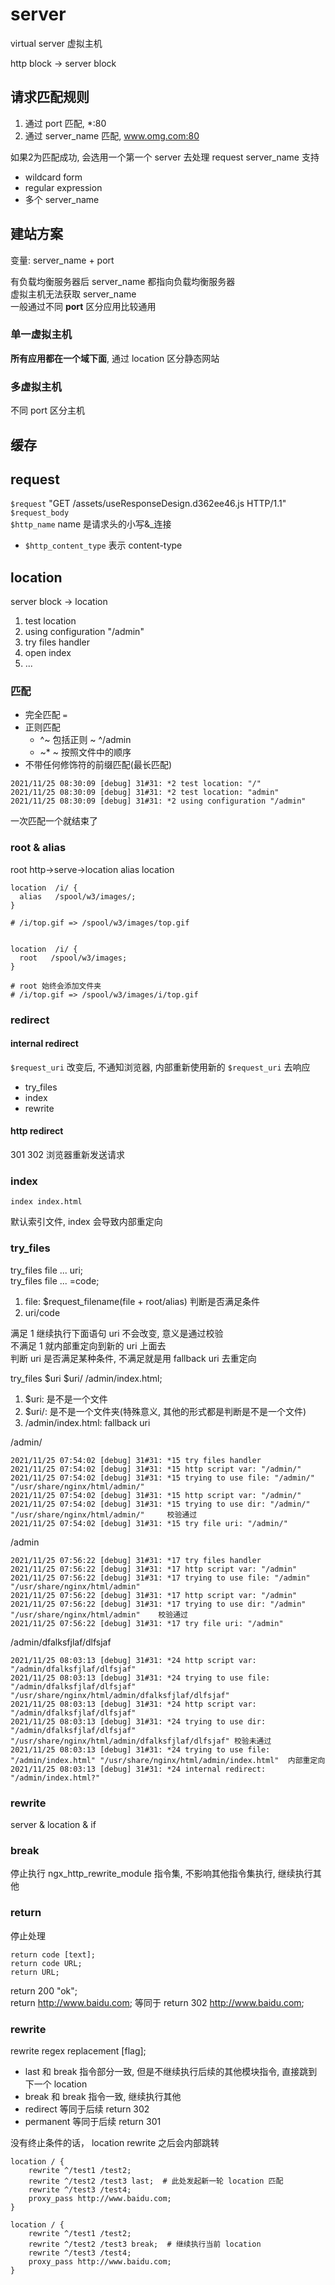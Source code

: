 # server

virtual server 虚拟主机

http block -> server block

## 请求匹配规则

1. 通过 port 匹配, *:80
2. 通过 server_name 匹配, www.omg.com:80

如果2为匹配成功, 会选用一个第一个 server 去处理 request
server_name 支持

- wildcard form
- regular expression
- 多个 server_name

## 建站方案

变量: server_name + port

有负载均衡服务器后 server_name 都指向负载均衡服务器  
虚拟主机无法获取 server_name  
一般通过不同 **port** 区分应用比较通用

### 单一虚拟主机

**所有应用都在一个域下面**, 通过 location 区分静态网站

### 多虚拟主机

不同 port 区分主机

## 缓存

## request

`$request` "GET /assets/useResponseDesign.d362ee46.js HTTP/1.1"  
`$request_body`  
`$http_name` name 是请求头的小写&_连接
  - `$http_content_type` 表示 content-type

## location

server block -> location

1. test location
2. using configuration "/admin"
3. try files handler
4. open index
5. ...

### 匹配

- 完全匹配 `=`
- 正则匹配
  - ^~   包括正则 ~  ^/admin
  - ~\* ~ 按照文件中的顺序
- 不带任何修饰符的前缀匹配(最长匹配)

```log
2021/11/25 08:30:09 [debug] 31#31: *2 test location: "/"
2021/11/25 08:30:09 [debug] 31#31: *2 test location: "admin"
2021/11/25 08:30:09 [debug] 31#31: *2 using configuration "/admin"
```

一次匹配一个就结束了

### root & alias

root http->serve->location
alias location

```nginx
location  /i/ {
  alias   /spool/w3/images/;
}

# /i/top.gif => /spool/w3/images/top.gif


location  /i/ {
  root   /spool/w3/images; 
}

# root 始终会添加文件夹
# /i/top.gif => /spool/w3/images/i/top.gif
```

### redirect

#### internal redirect

`$request_uri` 改变后, 不通知浏览器, 内部重新使用新的 `$request_uri` 去响应

- try_files
- index
- rewrite

#### http redirect

301 302 浏览器重新发送请求

### index

```text
index index.html
```

默认索引文件, index 会导致内部重定向

### try_files

try_files file ... uri;  
try_files file ... =code;

1. file:  $request_filename(file + root/alias) 判断是否满足条件
2. uri/code

满足 1 继续执行下面语句 uri 不会改变, 意义是通过校验  
不满足 1 就内部重定向到新的 uri 上面去  
判断 uri 是否满足某种条件, 不满足就是用 fallback uri 去重定向

try_files $uri $uri/ /admin/index.html;

1. $uri:  是不是一个文件
2. $uri/: 是不是一个文件夹(特殊意义, 其他的形式都是判断是不是一个文件)
3. /admin/index.html: fallback uri

/admin/

```log
2021/11/25 07:54:02 [debug] 31#31: *15 try files handler
2021/11/25 07:54:02 [debug] 31#31: *15 http script var: "/admin/"
2021/11/25 07:54:02 [debug] 31#31: *15 trying to use file: "/admin/" "/usr/share/nginx/html/admin/"
2021/11/25 07:54:02 [debug] 31#31: *15 http script var: "/admin/"
2021/11/25 07:54:02 [debug] 31#31: *15 trying to use dir: "/admin/" "/usr/share/nginx/html/admin/"     校验通过
2021/11/25 07:54:02 [debug] 31#31: *15 try file uri: "/admin/"
```

/admin

```log
2021/11/25 07:56:22 [debug] 31#31: *17 try files handler
2021/11/25 07:56:22 [debug] 31#31: *17 http script var: "/admin"
2021/11/25 07:56:22 [debug] 31#31: *17 trying to use file: "/admin" "/usr/share/nginx/html/admin"
2021/11/25 07:56:22 [debug] 31#31: *17 http script var: "/admin"
2021/11/25 07:56:22 [debug] 31#31: *17 trying to use dir: "/admin" "/usr/share/nginx/html/admin"    校验通过
2021/11/25 07:56:22 [debug] 31#31: *17 try file uri: "/admin"
```

/admin/dfalksfjlaf/dlfsjaf

```log
2021/11/25 08:03:13 [debug] 31#31: *24 http script var: "/admin/dfalksfjlaf/dlfsjaf"
2021/11/25 08:03:13 [debug] 31#31: *24 trying to use file: "/admin/dfalksfjlaf/dlfsjaf" "/usr/share/nginx/html/admin/dfalksfjlaf/dlfsjaf"
2021/11/25 08:03:13 [debug] 31#31: *24 http script var: "/admin/dfalksfjlaf/dlfsjaf"
2021/11/25 08:03:13 [debug] 31#31: *24 trying to use dir: "/admin/dfalksfjlaf/dlfsjaf" "/usr/share/nginx/html/admin/dfalksfjlaf/dlfsjaf" 校验未通过
2021/11/25 08:03:13 [debug] 31#31: *24 trying to use file: "/admin/index.html" "/usr/share/nginx/html/admin/index.html"  内部重定向
2021/11/25 08:03:13 [debug] 31#31: *24 internal redirect: "/admin/index.html?"
```

### rewrite

server & location & if

### break

停止执行 ngx_http_rewrite_module 指令集, 不影响其他指令集执行, 继续执行其他

### return

停止处理

```nginx
return code [text];
return code URL;
return URL;
```

return 200 "ok";  
return http://www.baidu.com; 等同于 return 302 http://www.baidu.com;

### rewrite

rewrite regex replacement [flag];

- last     和 break 指令部分一致, 但是不继续执行后续的其他模块指令, 直接跳到下一个 location
- break    和 break 指令一致, 继续执行其他
- redirect 等同于后续 return 302
- permanent 等同于后续 return 301

没有终止条件的话， location rewrite 之后会内部跳转

```nginx
location / {
    rewrite ^/test1 /test2;
    rewrite ^/test2 /test3 last;  # 此处发起新一轮 location 匹配
    rewrite ^/test3 /test4;
    proxy_pass http://www.baidu.com;
}

location / {
    rewrite ^/test1 /test2;
    rewrite ^/test2 /test3 break;  # 继续执行当前 location
    rewrite ^/test3 /test4;
    proxy_pass http://www.baidu.com;
}
```

